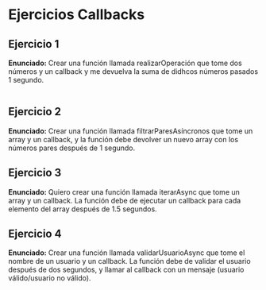 # Ejercicios Callbacks

## Ejercicio 1

**Enunciado:** Crear una función llamada realizarOperación que tome dos números y un callback y me devuelva la suma de didhcos números pasados 1 segundo.

```javascript

```

## Ejercicio 2

**Enunciado:** Crear una función llamada filtrarParesAsíncronos que tome un array y un callback, y la función debe devolver un nuevo array con los números pares después de 1 segundo.

## Ejercicio 3

**Enunciado:** Quiero crear una función llamada iterarAsync que tome un array y un callback. La función debe de ejecutar un callback para cada elemento del array después de 1.5 segundos.

## Ejercicio 4

**Enunciado:** Crear una función llamada validarUsuarioAsync que tome el nombre de un usuario y un callback. La función debe de validar el usuario después de dos segundos, y llamar al callback con un mensaje (usuario válido/usuario no válido).
